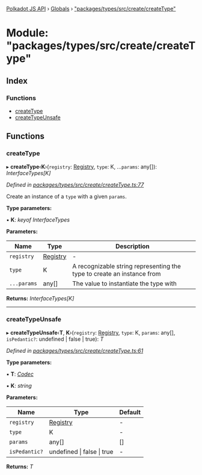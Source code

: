 [Polkadot JS API](../README.md) › [Globals](../globals.md) › ["packages/types/src/create/createType"](_packages_types_src_create_createtype_.md)

# Module: "packages/types/src/create/createType"

## Index

### Functions

* [createType](_packages_types_src_create_createtype_.md#createtype)
* [createTypeUnsafe](_packages_types_src_create_createtype_.md#createtypeunsafe)

## Functions

###  createType

▸ **createType**‹**K**›(`registry`: [Registry](../interfaces/_packages_types_src_types_registry_.registry.md), `type`: K, ...`params`: any[]): *InterfaceTypes[K]*

*Defined in [packages/types/src/create/createType.ts:77](https://github.com/polkadot-js/api/blob/77c3a701d/packages/types/src/create/createType.ts#L77)*

Create an instance of a `type` with a given `params`.

**Type parameters:**

▪ **K**: *keyof InterfaceTypes*

**Parameters:**

Name | Type | Description |
------ | ------ | ------ |
`registry` | [Registry](../interfaces/_packages_types_src_types_registry_.registry.md) | - |
`type` | K | A recognizable string representing the type to create an instance from |
`...params` | any[] | The value to instantiate the type with  |

**Returns:** *InterfaceTypes[K]*

___

###  createTypeUnsafe

▸ **createTypeUnsafe**‹**T**, **K**›(`registry`: [Registry](../interfaces/_packages_types_src_types_registry_.registry.md), `type`: K, `params`: any[], `isPedantic?`: undefined | false | true): *T*

*Defined in [packages/types/src/create/createType.ts:61](https://github.com/polkadot-js/api/blob/77c3a701d/packages/types/src/create/createType.ts#L61)*

**Type parameters:**

▪ **T**: *[Codec](../interfaces/_packages_types_src_types_codec_.codec.md)*

▪ **K**: *string*

**Parameters:**

Name | Type | Default |
------ | ------ | ------ |
`registry` | [Registry](../interfaces/_packages_types_src_types_registry_.registry.md) | - |
`type` | K | - |
`params` | any[] | [] |
`isPedantic?` | undefined &#124; false &#124; true | - |

**Returns:** *T*
